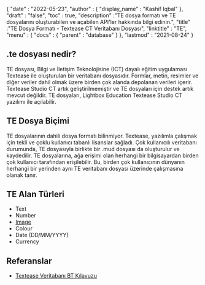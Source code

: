 {
  "date" : "2022-05-23",
  "author" : {
    "display_name" : "Kashif Iqbal"
},
  "draft" : "false",
  "toc" : true,
  "description" :"TE dosya formatı ve TE dosyalarını oluşturabilen ve açabilen API'ler hakkında bilgi edinin.",
  "title" :"TE Dosya Formatı - Textease CT Veritabanı Dosyası",
  "linktitle" : "TE",
  "menu" : {
    "docs" : {
      "parent" : "database"
}
},
  "lastmod" : "2021-08-24"
}

## .te dosyası nedir?

TE dosyası, Bilgi ve İletişim Teknolojisine (ICT) dayalı eğitim uygulaması Textease ile oluşturulan bir veritabanı dosyasıdır. Formlar, metin, resimler ve diğer veriler dahil olmak üzere birden çok alanda depolanan verileri içerir. Textease Studio CT artık geliştirilmemiştir ve TE dosyaları için destek artık mevcut değildir. TE dosyaları, Lightbox Education Textease Studio CT yazılımı ile açılabilir.

## TE Dosya Biçimi

TE dosyalarının dahili dosya formatı bilinmiyor. Textease, yazılımla çalışmak için tekli ve çoklu kullanıcı tabanlı lisanslar sağladı. Çok kullanıcılı veritabanı durumunda, TE dosyasıyla birlikte bir .mud dosyası da oluşturulur ve kaydedilir. TE dosyalarına, ağa erişimi olan herhangi bir bilgisayardan birden çok kullanıcı tarafından erişilebilir. Bu, birden çok kullanıcının dünyanın herhangi bir yerinden aynı TE veritabanı dosyası üzerinde çalışmasına olanak tanır.

## TE Alan Türleri

* Text
* Number
* [Image](/tr/image/)
* Colour
* Date (DD/MM/YYYY)
* Currency

## Referanslar ##

* [Textease Veritabanı BT Kılavuzu](https://products.conholdate.app/viewer/view/8MPsb0m0GyulEw3GO/textease-database-ct-guide.pdf?preview=true.pdf)

